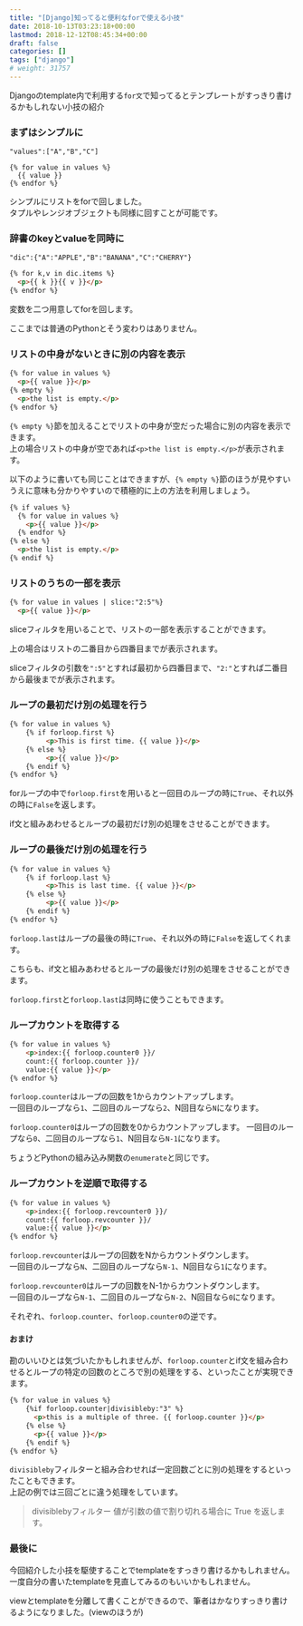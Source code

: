 ```yaml
---
title: "[Django]知ってると便利なforで使える小技"
date: 2018-10-13T03:23:18+00:00
lastmod: 2018-12-12T08:45:34+00:00
draft: false
categories: []
tags: ["django"]
# weight: 31757
---
```

Djangoのtemplate内で利用する`for文`で知ってるとテンプレートがすっきり書けるかもしれない小技の紹介  

### まずはシンプルに
`"values":["A","B","C"]`
```django
{% for value in values %}
  {{ value }}
{% endfor %}
```
シンプルにリストをforで回しました。  
タプルやレンジオブジェクトも同様に回すことが可能です。  

### 辞書のkeyとvalueを同時に
`"dic":{"A":"APPLE","B":"BANANA","C":"CHERRY"}`
```html
{% for k,v in dic.items %}
  <p>{{ k }}{{ v }}</p>
{% endfor %}
```
変数を二つ用意してforを回します。  

ここまでは普通のPythonとそう変わりはありません。  

### リストの中身がないときに別の内容を表示
```html
{% for value in values %}
  <p>{{ value }}</p>
{% empty %}
  <p>the list is empty.</p>
{% endfor %}
```
`{% empty %}`節を加えることでリストの中身が空だった場合に別の内容を表示できます。  
上の場合リストの中身が空であれば`<p>the list is empty.</p>`が表示されます。  

以下のように書いても同じことはできますが、`{% empty %}`節のほうが見やすいうえに意味も分かりやすいので積極的に上の方法を利用しましょう。  
```html
{% if values %}
  {% for value in values %}
    <p>{{ value }}</p>
  {% endfor %}
{% else %}
  <p>the list is empty.</p>
{% endif %}
```

### リストのうちの一部を表示
```html
{% for value in values | slice:"2:5"%}
  <p>{{ value }}</p>
```
sliceフィルタを用いることで、リストの一部を表示することができます。  

上の場合はリストの二番目から四番目までが表示されます。  

sliceフィルタの引数を`":5"`とすれば最初から四番目まで、`"2:"`とすれば二番目から最後までが表示されます。  

### ループの最初だけ別の処理を行う
```html
{% for value in values %}
    {% if forloop.first %}
         <p>This is first time. {{ value }}</p>
    {% else %}
         <p>{{ value }}</p>
    {% endif %}
{% endfor %}
```

forループの中で`forloop.first`を用いると一回目のループの時に`True`、それ以外の時に`False`を返します。  

if文と組みあわせるとループの最初だけ別の処理をさせることができます。  

### ループの最後だけ別の処理を行う
```html
{% for value in values %}
    {% if forloop.last %}
         <p>This is last time. {{ value }}</p>
    {% else %}
         <p>{{ value }}</p>
    {% endif %}
{% endfor %}
```
`forloop.last`はループの最後の時に`True`、それ以外の時に`False`を返してくれます。  

こちらも、if文と組みあわせるとループの最後だけ別の処理をさせることができます。  

`forloop.first`と`forloop.last`は同時に使うこともできます。  

### ループカウントを取得する
```html
{% for value in values %}
    <p>index:{{ forloop.counter0 }}/
    count:{{ forloop.counter }}/
    value:{{ value }}</p>
{% endfor %}
```
`forloop.counter`はループの回数を1からカウントアップします。  
一回目のループなら`1`、二回目のループなら`2`、N回目なら`N`になります。  

`forloop.counter0`はループの回数を0からカウントアップします。
一回目のループなら`0`、二回目のループなら`1`、N回目なら`N-1`になります。  

ちょうどPythonの組み込み関数の`enumerate`と同じです。  

### ループカウントを逆順で取得する
```html
{% for value in values %}
    <p>index:{{ forloop.revcounter0 }}/
    count:{{ forloop.revcounter }}/
    value:{{ value }}</p>
{% endfor %}
```
`forloop.revcounter`はループの回数をNからカウントダウンします。  
一回目のループなら`N`、二回目のループなら`N-1`、N回目なら`1`になります。  

`forloop.revcounter0`はループの回数をN-1からカウントダウンします。  
一回目のループなら`N-1`、二回目のループなら`N-2`、N回目なら`0`になります。  

それぞれ、`forloop.counter`、`forloop.counter0`の逆です。  

#### おまけ
勘のいいひとは気づいたかもしれませんが、`forloop.counter`とif文を組み合わせるとループの特定の回数のところで別の処理をする、といったことが実現できます。  
```html
{% for value in values %}
    {%if forloop.counter|divisibleby:"3" %}
      <p>this is a multiple of three. {{ forloop.counter }}</p>
    {% else %}
      <p>{{ value }}</p>
    {% endif %}
{% endfor %}
```

`divisibleby`フィルターと組み合わせれば一定回数ごとに別の処理をするといったこともできます。  
上記の例では三回ごとに違う処理をしています。  
> divisiblebyフィルター
> 値が引数の値で割り切れる場合に True を返します。  


### 最後に
今回紹介した小技を駆使することでtemplateをすっきり書けるかもしれません。  
一度自分の書いたtemplateを見直してみるのもいいかもしれません。  

viewとtemplateを分離して書くことができるので、筆者はかなりすっきり書けるようになりました。(viewのほうが)
